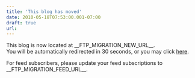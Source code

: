 ```yaml
---
title: 'This blog has moved'
date: 2010-05-18T07:53:00.001-07:00
draft: true
url: 
---
```


  
This blog is now located at \_\_FTP\_MIGRATION\_NEW\_URL\_\_.  
You will be automatically redirected in 30 seconds, or you may click [here](__FTP_MIGRATION_NEW_URL__).  
  
For feed subscribers, please update your feed subscriptions to  
\_\_FTP\_MIGRATION\_FEED\_URL\_\_.